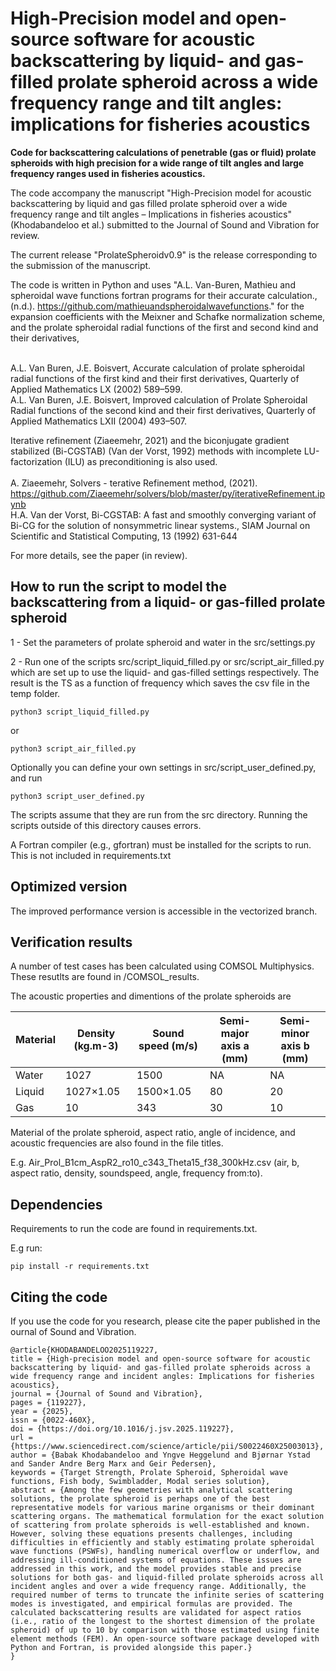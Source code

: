 # High-Precision model and open-source software for acoustic backscattering by liquid- and gas-filled prolate spheroid across a wide frequency range and tilt angles: implications for fisheries acoustics

<b>Code for backscattering calculations of penetrable (gas or fluid) prolate spheroids 
with high precision for a wide range of tilt angles and large frequency ranges used 
in fisheries acoustics.</b>

The code accompany the manuscript "High-Precision model for acoustic backscattering by liquid and gas filled prolate spheroid over a wide frequency range and tilt angles – Implications in fisheries acoustics" (Khodabandeloo et al.) 
submitted to the Journal of Sound and Vibration for review.

The current release "ProlateSpheroidv0.9" is the release corresponding to the submission of the manuscript.

The code is written in Python and uses "A.L. Van-Buren, Mathieu and spheroidal wave 
functions fortran programs for their accurate calculation., (n.d.). https://github.com/mathieuandspheroidalwavefunctions." for the expansion coefficients with the Meixner and Schafke normalization scheme, 
and the prolate spheroidal radial functions of the first and second kind and their derivatives, <br><br>

A.L. Van Buren, J.E. Boisvert, Accurate calculation of prolate spheroidal radial functions of the first kind and their first derivatives, Quarterly of Applied Mathematics LX (2002) 589–599.<br>
A.L. Van Buren, J.E. Boisvert, Improved calculation of Prolate Spheroidal Radial functions of the second kind and their first derivatives, Quarterly of Applied Mathematics LXII (2004) 493–507.<br>

Iterative refinement (Ziaeemehr, 2021) and the biconjugate gradient stabilized (Bi-CGSTAB) (Van der Vorst, 1992) methods with incomplete LU-factorization (ILU) as preconditioning is also used. <br><br>
A. Ziaeemehr, Solvers - terative Refinement method, (2021). https://github.com/Ziaeemehr/solvers/blob/master/py/iterativeRefinement.ipynb <br>
H.A. Van der Vorst, Bi-CGSTAB: A fast and smoothly converging variant of Bi-CG for the solution of nonsymmetric linear systems., SIAM Journal on Scientific and Statistical Computing, 13 (1992) 631-644<br>

For more details, see the paper (<it>in review</it>).

## How to run the script to model the backscattering from a liquid- or gas-filled prolate spheroid

1 - Set the parameters of prolate spheroid and water in the src/settings.py

2 - Run one of the scripts src/script_liquid_filled.py or src/script_air_filled.py which are set up to use the liquid- and  gas-filled settings respectively. The result is the TS as a function of frequency which saves the csv file in the temp folder.

```
python3 script_liquid_filled.py
```

or

```
python3 script_air_filled.py
```

Optionally you can define your own settings in src/script_user_defined.py, and run 

```
python3 script_user_defined.py
```

The scripts assume that they are run from the src directory. Running the scripts outside of this directory causes errors. 

A Fortran compiler (e.g., gfortran) must be installed for the scripts to run. This is not included in requirements.txt 

## Optimized version 
The improved performance version is accessible in the vectorized branch.

## Verification results

A number of test cases has been calculated using COMSOL Multiphysics. These 
resutlts are found in /COMSOL_results.

The acoustic properties and dimentions of the prolate spheroids are

| Material | Density (kg.m-3) | Sound speed (m/s) | Semi-major axis a (mm) | Semi-minor axis b (mm) |
|----------|------------------|-------------------|------------------------|------------------------|
| Water	   | 1027	          | 1500	          | NA                     | NA                     |
| Liquid   | 1027×1.05	      | 1500×1.05	      | 80	                   | 20                     |
| Gas	   | 10	              | 343          	  | 30	                   | 10                     | 

Material of the prolate spheroid, aspect ratio, angle of incidence, and acoustic frequencies are also found in the file titles.

E.g. Air_Prol_B1cm_AspR2_ro10_c343_Theta15_f38_300kHz.csv (air, b, aspect ratio, density, soundspeed, angle, frequency from:to).

## Dependencies

Requirements to run the code are found in requirements.txt. 

E.g run:

```
pip install -r requirements.txt
```

## Citing the code

If you use the code for you research, please cite the paper published in the ournal of Sound and Vibration.

```
@article{KHODABANDELOO2025119227,
title = {High-precision model and open-source software for acoustic backscattering by liquid- and gas-filled prolate spheroids across a wide frequency range and incident angles: Implications for fisheries acoustics},
journal = {Journal of Sound and Vibration},
pages = {119227},
year = {2025},
issn = {0022-460X},
doi = {https://doi.org/10.1016/j.jsv.2025.119227},
url = {https://www.sciencedirect.com/science/article/pii/S0022460X25003013},
author = {Babak Khodabandeloo and Yngve Heggelund and Bjørnar Ystad and Sander Andre Berg Marx and Geir Pedersen},
keywords = {Target Strength, Prolate Spheroid, Spheroidal wave functions, Fish body, Swimbladder, Modal series solution},
abstract = {Among the few geometries with analytical scattering solutions, the prolate spheroid is perhaps one of the best representative models for various marine organisms or their dominant scattering organs. The mathematical formulation for the exact solution of scattering from prolate spheroids is well-established and known. However, solving these equations presents challenges, including difficulties in efficiently and stably estimating prolate spheroidal wave functions (PSWFs), handling numerical overflow or underflow, and addressing ill-conditioned systems of equations. These issues are addressed in this work, and the model provides stable and precise solutions for both gas- and liquid-filled prolate spheroids across all incident angles and over a wide frequency range. Additionally, the required number of terms to truncate the infinite series of scattering modes is investigated, and empirical formulas are provided. The calculated backscattering results are validated for aspect ratios (i.e., ratio of the longest to the shortest dimension of the prolate spheroid) of up to 10 by comparison with those estimated using finite element methods (FEM). An open-source software package developed with Python and Fortran, is provided alongside this paper.}
}
```
